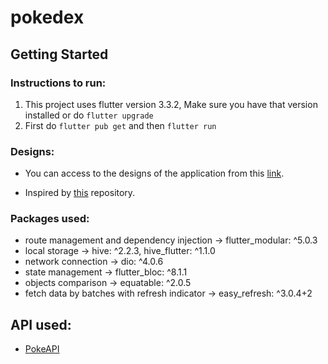 # pokedex

## Getting Started

### Instructions to run:

1. This project uses flutter version 3.3.2, Make sure you have that version installed or do `flutter upgrade`
2. First do `flutter pub get` and then `flutter run`

### Designs:

- You can access to the designs of the application from this [link](https://www.figma.com/file/vP3TT058xIqpOv5zv7cUg9/Pokedex-Assessment?node-id=32%3A83).

- Inspired by [this](https://github.com/debasmitasarkar/pokedex) repository.

### Packages used:

- route management and dependency injection -> flutter_modular: ^5.0.3
- local storage -> hive: ^2.2.3, hive_flutter: ^1.1.0
- network connection -> dio: ^4.0.6
- state management -> flutter_bloc: ^8.1.1
- objects comparison -> equatable: ^2.0.5
- fetch data by batches with refresh indicator -> easy_refresh: ^3.0.4+2

## API used:
- [PokeAPI](https://pokeapi.co/)
